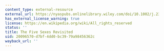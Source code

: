 ```yaml
---
content_type: external-resource
external_url: https://nyaspubs.onlinelibrary.wiley.com/doi/10.1002/j.2326-1951.2000.tb03504.x
has_external_license_warning: true
license: https://en.wikipedia.org/wiki/All_rights_reserved
status: ''
title: The Five Sexes Revisited
uid: 20096570-d7bf-4dd0-bc39-79a98456362c
wayback_url: ''
---
```

